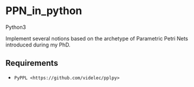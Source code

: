 # PPN_in_python
Python3

Implement several notions based on the archetype of Parametric Petri Nets introduced during my PhD.


Requirements
------------

- `PyPPL <https://github.com/videlec/pplpy>`
